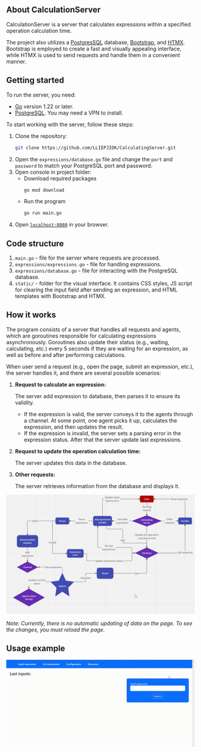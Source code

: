 ## About CalculationServer
CalculationServer is a server that calculates expressions within a specified operation calculation time.

The project also utilizes a [PostgresSQL](https://www.postgresql.org) database, [Bootstrap](https://getbootstrap.com), and [HTMX](https://htmx.org). Bootstrap is employed to create a fast and visually appealing interface, while HTMX is used to send requests and handle them in a convenient manner.

## Getting started
To run the server, you need:
- [Go](https://golang.org/dl) version 1.22 or later.
- [PostgreSQL](https://postgresql.org/download). You may need a VPN to install.

To start working with the server, follow these steps:
1. Clone the repository:
   ```bash
   git clone https://github.com/LLIEPJIOK/CalculatingServer.git
   ```
2. Open the `expressions/database.go` file and change the `port` and `password` to match your PostgreSQL port and password.
3. Open console in project folder:
   - Download required packages
      ```bash
      go mod download
      ```
   - Run the program
      ```bash
      go run main.go
      ```
4. Open [`localhost:8080`](http://localhost:8080) in your browser.

## Code structure
1. `main.go` - file for the server where requests are processed.
2. `expressions/expressions.go` - file for handling expressions.
3. `expressions/database.go` - file for interacting with the PostgreSQL database.
4. `static/` - folder for the visual interface. It contains CSS styles, JS script for clearing the input field after sending an expression, and HTML templates with Bootstrap and HTMX.

## How it works
The program consists of a server that handles all requests and agents, which are goroutines responsible for calculating expressions asynchronously. Goroutines also update their status (e.g., waiting, calculating, etc.) every 5 seconds if they are waiting for an expression, as well as before and after performing calculations.

When user send a request (e.g., open the page, submit an expression, etc.), the server handles it, and there are several possible scenarios:

1. **Request to calculate an expression:**
   
   The server add expression to database, then parses it to ensure its validity.
   - If the expression is valid, the server conveys it to the agents through a channel. At some point, one agent picks it up, calculates the expression, and then updates the result.
   - If the expression is invalid, the server sets a parsing error in the expression status.
   After that the server update last expressions.

2. **Request to update the operation calculation time:**

   The server updates this data in the database.

3. **Other requests:**

   The server retrieves information from the database and displays it.

![Working scheme](https://github.com/LLIEPJIOK/CalculatingServer/blob/master/images/WorkingScheme.png)

*Note: Currently, there is no automatic updating of data on the page. To see the changes, you must reload the page.*

## Usage example
![Usage example](https://github.com/LLIEPJIOK/CalculatingServer/blob/master/images/ServerUsage.gif)
